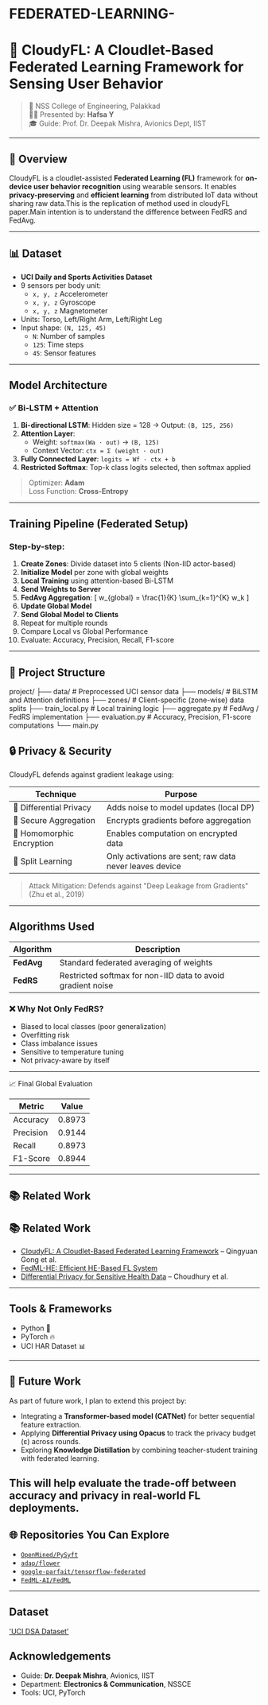 # FEDERATED-LEARNING-
# 🤖 CloudyFL: A Cloudlet-Based Federated Learning Framework for Sensing User Behavior

> 📍 NSS College of Engineering, Palakkad  
> 🧑‍💼 Presented by: **Hafsa Y**  
> 🎓 Guide: Prof. Dr. Deepak Mishra, Avionics Dept, IIST  

---

## 🚀 Overview

CloudyFL is a cloudlet-assisted **Federated Learning (FL)** framework for **on-device user behavior recognition** using wearable sensors. It enables **privacy-preserving** and **efficient learning** from distributed IoT data without sharing raw data.This is the replication of method used in cloudyFL paper.Main intention is to  understand the difference between FedRS and FedAvg.

---

## 📊 Dataset

- **UCI Daily and Sports Activities Dataset**
- 9 sensors per body unit:  
  - `x, y, z` Accelerometer  
  - `x, y, z` Gyroscope  
  - `x, y, z` Magnetometer
- Units: Torso, Left/Right Arm, Left/Right Leg
- Input shape: `(N, 125, 45)`  
  - `N`: Number of samples  
  - `125`: Time steps  
  - `45`: Sensor features

---

## Model Architecture

### ✅ Bi-LSTM + Attention

1. **Bi-directional LSTM**: Hidden size = 128 → Output: `(B, 125, 256)`
2. **Attention Layer**:
   - Weight: `softmax(Wa · out)` → `(B, 125)`
   - Context Vector: `ctx = Σ (weight · out)`
3. **Fully Connected Layer**: `logits = Wf · ctx + b`
4. **Restricted Softmax**: Top-k class logits selected, then softmax applied

> Optimizer: **Adam**  
> Loss Function: **Cross-Entropy**

---

## Training Pipeline (Federated Setup)

### Step-by-step:

1. **Create Zones**: Divide dataset into 5 clients (Non-IID actor-based)
2. **Initialize Model** per zone with global weights
3. **Local Training** using attention-based Bi-LSTM
4. **Send Weights to Server**
5. **FedAvg Aggregation**:
   \[
   w_{global} = \frac{1}{K} \sum_{k=1}^{K} w_k
   \]
6. **Update Global Model**
7. **Send Global Model to Clients**
8. Repeat for multiple rounds
9. Compare Local vs Global Performance
10. Evaluate: Accuracy, Precision, Recall, F1-score

---
## 📂 Project Structure

project/
├── data/ # Preprocessed UCI sensor data
├── models/ # BiLSTM and Attention definitions
├── zones/ # Client-specific (zone-wise) data splits
├── train_local.py # Local training logic
├── aggregate.py # FedAvg / FedRS implementation
├── evaluation.py # Accuracy, Precision, F1-score computations
└── main.py 

## 🔒 Privacy & Security

CloudyFL defends against gradient leakage using:

| Technique              | Purpose                                             |
|------------------------|-----------------------------------------------------|
| 🔐 Differential Privacy | Adds noise to model updates (local DP)              |
| 🔐 Secure Aggregation  | Encrypts gradients before aggregation                |
| 🔐 Homomorphic Encryption | Enables computation on encrypted data              |
| 🔐 Split Learning      | Only activations are sent; raw data never leaves device |

> Attack Mitigation: Defends against "Deep Leakage from Gradients" (Zhu et al., 2019)

---

##  Algorithms Used

| Algorithm | Description |
|----------|-------------|
| **FedAvg** | Standard federated averaging of weights |
| **FedRS**  | Restricted softmax for non-IID data to avoid gradient noise |

### ❌ Why Not Only FedRS?

- Biased to local classes (poor generalization)
- Overfitting risk
- Class imbalance issues
- Sensitive to temperature tuning
- Not privacy-aware by itself

---

 📈 Final Global Evaluation

| Metric    | Value   |
|-----------|---------|
| Accuracy  | 0.8973  |
| Precision | 0.9144  |
| Recall    | 0.8973  |
| F1-Score  | 0.8944  |

---

## 📚 Related Work

## 📚 Related Work

- [CloudyFL: A Cloudlet-Based Federated Learning Framework](https://ieeexplore.ieee.org/document/9694135) – Qingyuan Gong et al.
- [FedML-HE: Efficient HE-Based FL System](https://arxiv.org/abs/2106.07976)
- [Differential Privacy for Sensitive Health Data](https://arxiv.org/abs/1812.01484) – Choudhury et al.

---

##  Tools & Frameworks

- Python 🐍
- PyTorch 🔥
- UCI HAR Dataset 📊

---
## 🧪 Future Work

As part of future work, I plan to extend this project by:
- Integrating a **Transformer-based model (CATNet)** for better sequential feature extraction.
- Applying **Differential Privacy using Opacus** to track the privacy budget (ε) across rounds.
- Exploring **Knowledge Distillation** by combining teacher-student training with federated learning.

This will help evaluate the **trade-off between accuracy and privacy** in real-world FL deployments.
---

## 🌐 Repositories You Can Explore

- [`OpenMined/PySyft`](https://github.com/OpenMined/PySyft)
- [`adap/flower`](https://github.com/adap/flower)
- [`google-parfait/tensorflow-federated`](https://github.com/google-parfait/tensorflow-federated)
- [`FedML-AI/FedML`](https://github.com/FedML-AI/FedML)

---
## Dataset 
['UCI DSA Dataset'](https://archive.ics.uci.edu/dataset/256/daily+and+sports+activities)
## Acknowledgements

- Guide: **Dr. Deepak Mishra**, Avionics, IIST
- Department: **Electronics & Communication**, NSSCE
- Tools: UCI, PyTorch




